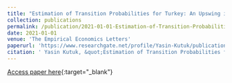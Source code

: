 ```yaml
---
title: "Estimation of Transition Probabilities for Turkey: An Upswing in Prediction Methods with Deep Learning"
collection: publications
permalink: /publication/2021-01-01-Estimation-of-Transition-Probabilities-for-Turkey-An-Upswing-in-Prediction-Methods-with-Deep-Learning
date: 2021-01-01
venue: 'The Empirical Economics Letters'
paperurl: 'https://www.researchgate.net/profile/Yasin-Kutuk/publication/373292191_Estimation_of_Transition_Probabilities_for_Turkey_An_Upswing_in_Prediction_Methods_with_Deep_Learning/links/64e4c452434d3f628c415ff1/Estimation-of-Transition-Probabilities-for-Turkey-An-Upswing-in-Prediction-Methods-with-Deep-Learning.pdf'
citation: ' Yasin Kutuk, &quot;Estimation of Transition Probabilities for Turkey: An Upswing in Prediction Methods with Deep Learning.&quot; The Empirical Economics Letters, 2021.'
---
```

[Access paper here](https://www.researchgate.net/profile/Yasin-Kutuk/publication/373292191_Estimation_of_Transition_Probabilities_for_Turkey_An_Upswing_in_Prediction_Methods_with_Deep_Learning/links/64e4c452434d3f628c415ff1/Estimation-of-Transition-Probabilities-for-Turkey-An-Upswing-in-Prediction-Methods-with-Deep-Learning.pdf){:target="_blank"}
